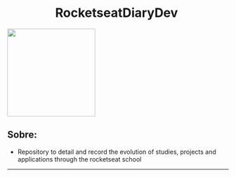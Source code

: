 
<h1 align="center">
    RocketseatDiaryDev <img src="">
</h1>
<img align="center" src"01-fundamentos-reactjs/src/assets/tecnologo_apple.png" width="200px" />

<h2>
    Sobre:
</h2>

- Repository to detail and record the evolution of studies, projects and applications through the rocketseat school

___________________________________________________________________________________________________ 


